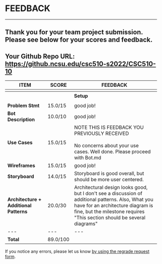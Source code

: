 # FEEDBACK
---
Thank you for your team project submission.                  Please see below for your scores and feedback.
---
## Your Github Repo URL: https://github.ncsu.edu/csc510-s2022/CSC510-10 
| ITEM | SCORE | FEEDBACK |
| --- | --- | --- |
| <tr><th colspan=3> Setup </th></tr> |
| **Problem Stmt** | 15.0/15 | good job! |
| **Bot Description** | 10.0/10 | good job! |
| **Use Cases** | 15.0/15 | NOTE THIS IS FEEDBACK YOU PREVIOUSLY RECEIVED<br /><br />No concerns about your use cases.  Well done.  Please proceed with Bot.md |
| **Wireframes** | 15.0/15 | good job! |
| **Storyboard** | 14.0/15 | Storyboard is good overall, but should be more user centered. |
| **Architecture + Additional Patterns** | 20.0/30 | Architectural design looks good, but I don't see a discussion of additional patterns.  Also, What you have for an architecture diagram is fine, but the milestone requires "This section should be several diagrams" |
| --- | --- | --- |
| **Total** | 89.0/100 |  |

If you notice any errors, please let us know [by using the regrade request form](https://github.ncsu.edu/CSC-510/Course/blob/main/README.md#homeworkproject-regrade-requests).
